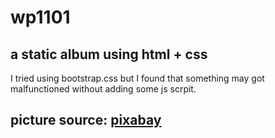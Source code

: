 # wp1101
## a static album using html + css
I tried using bootstrap.css but I found that something may got malfunctioned without adding some js scrpit.
## picture source: [pixabay](https://pixabay.com/images/)